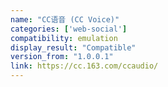 ```yaml
---
name: "CC语音 (CC Voice)"
categories: ['web-social']
compatibility: emulation
display_result: "Compatible"
version_from: "1.0.0.1"
link: https://cc.163.com/ccaudio/
---
```

